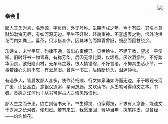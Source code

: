 <img align="right" src="https://github-readme-stats.vercel.app/api?username=youthriverside&show_icons=true&icon_color=CE1D2D&text_color=718096&bg_color=ffffff&hide_title=true" />

### 幸会 👋
<p>鄙人其氏为刘，名渤源，字负雨，外无号称。生期丙戌之年，今十有四。其名本意财如渤海无尽，有如河源无边。平生不好财，轻貌重神。不喜虚表之物，恨外艳堪花而内如粪土。喜茶，只涉猎甚少，因其味苦而飘香曾旧，细品而回甘绕余。</p>

<p>乐诗文，未学平仄，韵律不通，仅出心事便已。见世绘生，不满于教，望求一平便知。旧时好书一物青春，有称芳华。后因无缘比翼，仅颂焉。厌饮酒烟气、不好繁华丽良，欲归隐山村，无车马之嚣。恨人情错综，不好言语。不拘其生活小节，一事若挂心头则不忘，有云念旧。曾喜一书生，后情断桥头，泪满仲秋。</p>

<p>有遇多人，皆启发鄙人甚多，使作诗畅顺、行文如泉涌如海而无边。乐于眼观长河广袤、山岳高立，念银汉迢迢、星河迤逦。又欢读书，从墨笔可得诗文之本。书者，灵感之江河也！从书可得古人之情思殇恨也。</p>

<p>鄙人生之而予思，欲亡则留书天下，书生得灵、诗家得技，不求有人念吾，能遗文于岁月之长河者，便知已。若有来生，我愿重回，芳华当年；执笔挥墨，见曾经——灼灼桃花。</p>


